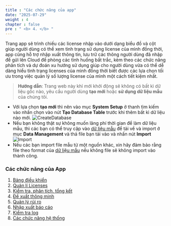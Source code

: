 ```yaml
---
title : "Các chức năng của app"
date: "2025-07-29" 
weight : 4 
chapter : false
pre : " <b> 4. </b> "
---
```

Trang app sẽ trình chiếu các license nhập vào dưới dạng biểu đồ và cột giúp người dùng có thể xem tình trạng sử dụng license của mình đồng thời, app cũng hỗ trợ nhập xuất thông tin, lưu trữ các thông người dùng đã nhập để gửi lên Cloud đề phòng các tình huống bất trắc, kèm theo các chức năng phân tích và dự đoán xu hướng sử dụng giúp cho người dùng vừa có thể dễ dàng hiểu tình trạng licenses của mình đồng thời biết được các lựa chọn tối ưu trong việc quản lý số lượng license của mình một cách tiết kiệm nhất.

>**Hướng dẫn**: Trang web này khỉ mới khởi động sẽ không có bất kì dữ liệu gốc nào, yêu cầu người dùng **tạo mới** hoặc **sử dụng dữ liệu mẫu** của chúng tôi.

- Với lựa chọn **tạo mới** thì nên vào mục **System Setup** ở thanh tìm kiếm vào nhấn chọn vào nút **Tạo Database Table** trước khi thêm bất kì dữ liệu nào mới.
![CreateDatabase](/images/4.Function/401-SystemSetup.png)
- Nếu bạn không thật sự không muốn lãng phí thời gian để làm dữ liệu mẫu, thì các bạn có thể truy cập vào [dữ liệu mẫu](https://github.com/Z3r0L0rd/license_optimize/blob/master/sample_licenses.csv) để tải về và import ở mục **Data Management** và thả file bạn tải vào và nhấn nút **Import**
![Import](/images/4.Function/402-Import.png)
- Nếu các bạn import file mẫu từ một nguồn khác, xin hãy đảm bảo rằng file theo format của [dữ liệu mẫu](https://github.com/Z3r0L0rd/license_optimize/blob/master/sample_licenses.csv) nếu không file sẽ không import vào thành công.

### Các chức năng của App
  1. [Bảng điều khiển](4.1-dashboard/)
  2. [Quản lí Licenses](4.2-licensemanage/)
  3. [Kiểm tra, phân tích, tổng kết](4.3-compliance/)
  4. [Đề xuất thông minh](4.4-mlrecommend/)
  5. [Quản lý rủi ro](4.5-riskassessment/)
  6. [Nhập xuất báo cáo](4.6-ex-import/)
  7. [Kiểm tra log](4.7-log/)
  8. [Các chức năng hệ thống](4.8-systemsetup/)
 
